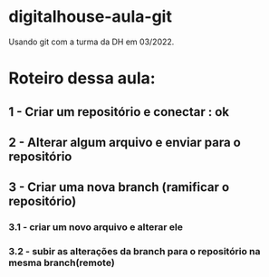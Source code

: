 # digitalhouse-aula-git

Usando git com a turma da DH em 03/2022.

# Roteiro dessa aula:

## 1 - Criar um repositório e conectar : ok

## 2 - Alterar algum arquivo e enviar para o repositório

## 3 - Criar uma nova branch (ramificar o repositório)

### 3.1 - criar um novo arquivo e alterar ele

### 3.2 - subir as alterações da branch para o repositório na mesma branch(remote)
